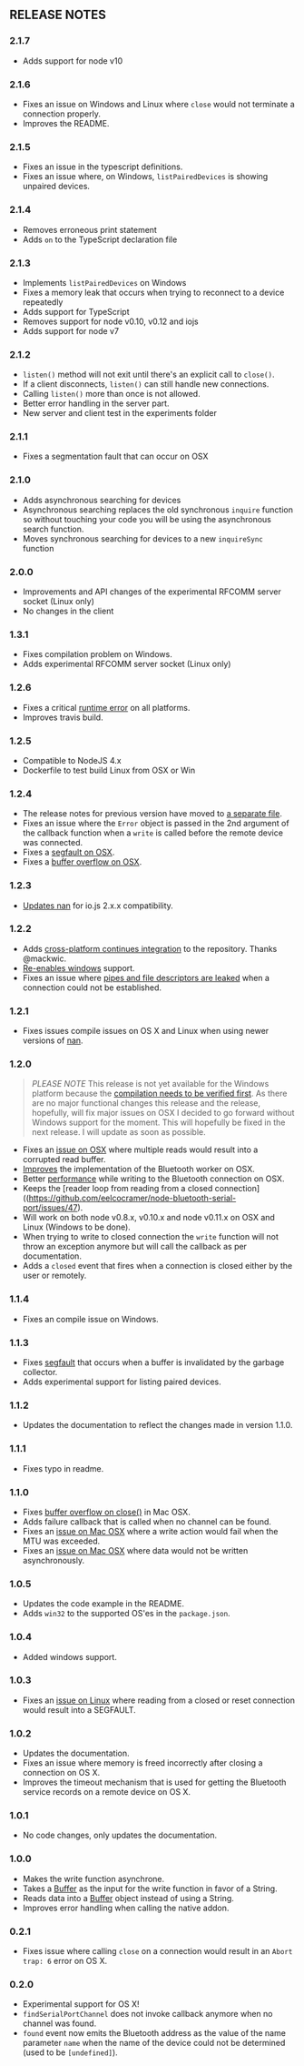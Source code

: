 ## RELEASE NOTES

### 2.1.7

* Adds support for node v10

### 2.1.6

* Fixes an issue on Windows and Linux where `close` would not terminate a connection properly.
* Improves the README.

### 2.1.5

* Fixes an issue in the typescript definitions.
* Fixes an issue where, on Windows, `listPairedDevices` is showing unpaired devices.

### 2.1.4

* Removes erroneous print statement
* Adds `on` to the TypeScript declaration file

### 2.1.3

* Implements `listPairedDevices` on Windows
* Fixes a memory leak that occurs when trying to reconnect to a device repeatedly
* Adds support for TypeScript
* Removes support for node v0.10, v0.12 and iojs
* Adds support for node v7

### 2.1.2

* `listen()` method will not exit until there's an explicit call to `close()`.
* If a client disconnects, `listen()` can still handle new connections.
* Calling `listen()` more than once is not allowed.
* Better error handling in the server part.
* New server and client test in the experiments folder

### 2.1.1

* Fixes a segmentation fault that can occur on OSX

### 2.1.0

* Adds asynchronous searching for devices
* Asynchronous searching replaces the old synchronous `inquire` function so without touching your code you will be using the asynchronous search function.
* Moves synchronous searching for devices to a new `inquireSync` function

### 2.0.0

* Improvements and API changes of the experimental RFCOMM server socket (Linux only)
* No changes in the client

### 1.3.1

* Fixes compilation problem on Windows.
* Adds experimental RFCOMM server socket (Linux only)

### 1.2.6

* Fixes a critical [runtime error](https://github.com/eelcocramer/node-bluetooth-serial-port/issues/83) on all platforms.
* Improves travis build.

### 1.2.5

* Compatible to NodeJS 4.x
* Dockerfile to test build Linux from OSX or Win

### 1.2.4

* The release notes for previous version have moved to [a separate file](RELEASE_NOTES.md).
* Fixes an issue where the `Error` object is passed in the 2nd argument of the callback function when a `write` is called before the remote device was connected.
* Fixes a [segfault on OSX](https://github.com/eelcocramer/node-bluetooth-serial-port/issues/74).
* Fixes a [buffer overflow on OSX](https://github.com/eelcocramer/node-bluetooth-serial-port/issues/76).

### 1.2.3

* [Updates nan](https://github.com/eelcocramer/node-bluetooth-serial-port/pull/67) for io.js 2.x.x compatibility.

### 1.2.2

* Adds [cross-platform continues integration](https://github.com/eelcocramer/node-bluetooth-serial-port/pull/58) to the repository. Thanks @mackwic.
* [Re-enables windows](https://github.com/eelcocramer/node-bluetooth-serial-port/issues/53) support.
* Fixes an issue where [pipes and file descriptors are leaked](https://github.com/eelcocramer/node-bluetooth-serial-port/issues/57) when a connection could not be established.

### 1.2.1

* Fixes issues compile issues on OS X and Linux when using newer versions of [nan](https://github.com/rvagg/nan).

### 1.2.0

> *PLEASE NOTE* This release is not yet available for the Windows platform because the [compilation needs to be verified first](https://github.com/eelcocramer/node-bluetooth-serial-port/issues/53). As there are no major functional changes this release and the release, hopefully, will fix major issues on OSX I decided to go forward without Windows support for the moment. This will hopefully be fixed in the next release. I will update as soon as possible.

* Fixes an [issue on OSX](https://github.com/eelcocramer/node-bluetooth-serial-port/issues/46) where multiple reads would result into a corrupted read buffer.
* [Improves](https://github.com/eelcocramer/node-bluetooth-serial-port/issues/51) the implementation of the Bluetooth worker on OSX.
* Better [performance](https://github.com/eelcocramer/node-bluetooth-serial-port/issues/35) while writing to the Bluetooth connection on OSX.
* Keeps the [reader loop from reading from a closed connection]((https://github.com/eelcocramer/node-bluetooth-serial-port/issues/47).
* Will work on both node v0.8.x, v0.10.x and node v0.11.x on OSX and Linux (Windows to be done).
* When trying to write to closed connection the `write` function will not throw an exception anymore but will call the callback as per documentation.
* Adds a `closed` event that fires when a connection is closed either by the user or remotely.

### 1.1.4

* Fixes an compile issue on Windows.

### 1.1.3

* Fixes [segfault](https://github.com/eelcocramer/node-bluetooth-serial-port/pull/29) that occurs when a buffer is invalidated by the garbage collector.
* Adds experimental support for listing paired devices.

### 1.1.2

* Updates the documentation to reflect the changes made in version 1.1.0.

### 1.1.1

* Fixes typo in readme.

### 1.1.0

* Fixes [buffer overflow on close()](https://github.com/eelcocramer/node-bluetooth-serial-port/pull/26) in Mac OSX.
* Adds failure callback that is called when no channel can be found.
* Fixes an [issue on Mac OSX](https://github.com/eelcocramer/node-bluetooth-serial-port/issues/23) where a write action would fail when the MTU was exceeded.
* Fixes an [issue on Mac OSX](https://github.com/eelcocramer/node-bluetooth-serial-port/issues/24) where data would not be written asynchronously.

### 1.0.5

* Updates the code example in the README.
* Adds `win32` to the supported OS'es in the `package.json`.

### 1.0.4

* Added windows support.

### 1.0.3

* Fixes an [issue on Linux](https://github.com/eelcocramer/node-bluetooth-serial-port/pull/11) where reading from a closed or reset connection would result into a SEGFAULT.

### 1.0.2

* Updates the documentation.
* Fixes an issue where memory is freed incorrectly after closing a connection on OS X.
* Improves the timeout mechanism that is used for getting the Bluetooth service records on a remote device on OS X.

### 1.0.1

* No code changes, only updates the documentation.

### 1.0.0

* Makes the write function asynchrone.
* Takes a [Buffer](http://nodejs.org/api/buffer.html) as the input for the write function in favor of a String.
* Reads data into a [Buffer](http://nodejs.org/api/buffer.html) object instead of using a String.
* Improves error handling when calling the native addon.

### 0.2.1

* Fixes issue where calling `close` on a connection would result in an `Abort trap: 6` error on OS X.

### 0.2.0

* Experimental support for OS X!
* `findSerialPortChannel` does not invoke callback anymore when no channel was found.
* `found` event now emits the Bluetooth address as the value of the name parameter `name` when the name of the device could not be determined (used to be `[undefined]`).


